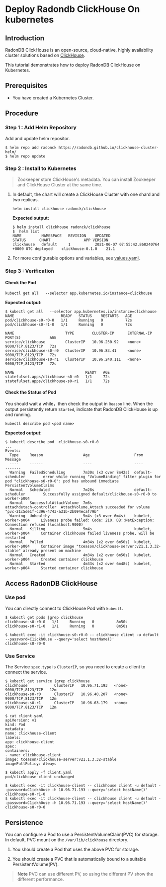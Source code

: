 # Deploy Radondb ClickHouse On kubernetes

## Introduction

RadonDB ClickHouse is an open-source, cloud-native, highly availability cluster solutions based on [ClickHouse](https://clickhouse.tech/).

This tutorial demonstrates how to deploy RadonDB ClickHouse on Kubernetes.

## Prerequisites

- You have created a Kubernetes Cluster.

## Procedure

### Step 1 : Add Helm Repository

Add and update helm repositor.

```shell
$ helm repo add radonck https://radondb.github.io/clickhouse-cluster-helm/
$ helm repo update
```

### Step 2 :  Install to Kubernetes

> Zookeeper store ClickHouse's metadata. You can install Zookeeper and ClickHouse Cluster at the same time.

1. In default, the chart will create a ClickHouse Cluster with one shard and two replicas.

   ```shell
   helm install clickhouse radonck/clickhouse
   ```

   **Expected output:**

   ```shell
   $ helm install clickhouse radonck/clickhouse
   $  helm list 
   NAME      	NAMESPACE	REVISION	UPDATED                                	STATUS  	CHART           	APP VERSION
   clickhouse	default  	1       	2021-06-07 07:55:42.860240764 +0000 UTC	deployed	clickhouse-0.1.0	21.1    

   ```

2. For more configurable options and variables, see [values.yaml](../../clickhouse/charts/values.yaml).

### Step 3 :  Verification

#### Check the Pod
```shell
kubectl get all   --selector app.kubernetes.io/instance=clickhouse
```

**Expected output:**

```shell
$ kubectl get all   --selector app.kubernetes.io/instance=clickhouse
NAME                     READY   STATUS    RESTARTS   AGE
pod/clickhouse-s0-r0-0   1/1     Running   0          72s
pod/clickhouse-s0-r1-0   1/1     Running   0          72s

NAME                       TYPE        CLUSTER-IP      EXTERNAL-IP   PORT(S)             AGE
service/clickhouse         ClusterIP   10.96.230.92    <none>        9000/TCP,8123/TCP   72s
service/clickhouse-s0-r0   ClusterIP   10.96.83.41     <none>        9000/TCP,8123/TCP   72s
service/clickhouse-s0-r1   ClusterIP   10.96.240.111   <none>        9000/TCP,8123/TCP   72s

NAME                                READY   AGE
statefulset.apps/clickhouse-s0-r0   1/1     72s
statefulset.apps/clickhouse-s0-r1   1/1     72s
```

#### Check the Status of Pod

You should wait a while，then check the output in `Reason` line. When the output persistently return `Started`, indicate that RadonDB ClickHouse is up and running.

```
kubectl describe pod <pod name>
```
**Expected output:**

```shell
$ kubectl describe pod  clickhouse-s0-r0-0
...
Events:
  Type     Reason                  Age                    From                     Message
  ----     ------                  ----                   ----                     -------
  Warning  FailedScheduling        7m30s (x3 over 7m42s)  default-scheduler        error while running "VolumeBinding" filter plugin for pod "clickhouse-s0-r0-0": pod has unbound immediate PersistentVolumeClaims
  Normal   Scheduled               7m28s                  default-scheduler        Successfully assigned default/clickhouse-s0-r0-0 to worker-p004
  Normal   SuccessfulAttachVolume  7m6s                   attachdetach-controller  AttachVolume.Attach succeeded for volume "pvc-21c5de1f-c396-4743-a31b-2b094ecaf79b"
  Warning  Unhealthy               5m4s (x3 over 6m4s)    kubelet, worker-p004     Liveness probe failed: Code: 210. DB::NetException: Connection refused (localhost:9000)
  Normal   Killing                 5m4s                   kubelet, worker-p004     Container clickhouse failed liveness probe, will be restarted
  Normal   Pulled                  4m34s (x2 over 6m50s)  kubelet, worker-p004     Container image "tceason/clickhouse-server:v21.1.3.32-stable" already present on machine
  Normal   Created                 4m34s (x2 over 6m50s)  kubelet, worker-p004     Created container clickhouse
  Normal   Started                 4m33s (x2 over 6m48s)  kubelet, worker-p004     Started container clickhouse
```

## Access RadonDB ClickHouse

### Use pod

You can directly connect to ClickHouse Pod with `kubectl`.

```
$ kubectl get pods |grep clickhouse
clickhouse-s0-r0-0   1/1     Running   0          8m50s
clickhouse-s0-r1-0   1/1     Running   0          8m50s

$ kubectl exec -it clickhouse-s0-r0-0 -- clickhouse client -u default --password=C1ickh0use --query='select hostName()'
clickhouse-s0-r0-0

```

### Use Service

The Service `spec.type` is `ClusterIP`, so you need to create a client to connect the service.

```
$ kubectl get service |grep clickhouse
clickhouse            ClusterIP   10.96.71.193   <none>        9000/TCP,8123/TCP   12m
clickhouse-s0-r0      ClusterIP   10.96.40.207   <none>        9000/TCP,8123/TCP   12m
clickhouse-s0-r1      ClusterIP   10.96.63.179   <none>        9000/TCP,8123/TCP   12m

$ cat client.yaml
apiVersion: v1
kind: Pod
metadata:
name: clickhouse-client
labels:
app: clickhouse-client
spec:
containers:
- name: clickhouse-client
image: tceason/clickhouse-server:v21.1.3.32-stable
imagePullPolicy: Always

$ kubectl apply -f client.yaml
pod/clickhouse-client unchanged

$ kubectl exec -it clickhouse-client -- clickhouse client -u default --password=C1ickh0use -h 10.96.71.193 --query='select hostName()'
clickhouse-s0-r1-0
$ kubectl exec -it clickhouse-client -- clickhouse client -u default --password=C1ickh0use -h 10.96.71.193 --query='select hostName()'
clickhouse-s0-r0-0

```

## Persistence

You can configure a Pod to use a PersistentVolumeClaim(PVC) for storage. 
In default, PVC mount on the `/var/lib/clickhouse` directory.

1. You should create a Pod that uses the above PVC for storage.

2. You should create a PVC that is automatically bound to a suitable PersistentVolume(PV). 

> **Note** 
> PVC can use different PV, so using the different PV show the different performance.
